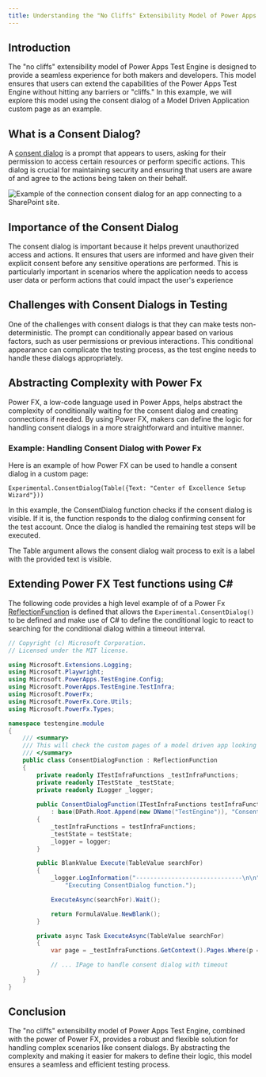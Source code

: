 ```yaml
---
title: Understanding the "No Cliffs" Extensibility Model of Power Apps Test Engine
---
```


## Introduction

The "no cliffs" extensibility model of Power Apps Test Engine is designed to provide a seamless experience for both makers and developers. This model ensures that users can extend the capabilities of the Power Apps Test Engine without hitting any barriers or "cliffs." In this example, we will explore this model using the consent dialog of a Model Driven Application custom page as an example.

## What is a Consent Dialog?

A [consent dialog](https://learn.microsoft.com/power-apps/maker/canvas-apps/connections-list#connection-consent-dialog) is a prompt that appears to users, asking for their permission to access certain resources or perform specific actions. This dialog is crucial for maintaining security and ensuring that users are aware of and agree to the actions being taken on their behalf.

![Example of the connection consent dialog for an app connecting to a SharePoint site.](https://learn.microsoft.com/power-apps/maker/canvas-apps/media/connections-list/power_apps_consent_dialog.png)

## Importance of the Consent Dialog

The consent dialog is important because it helps prevent unauthorized access and actions. It ensures that users are informed and have given their explicit consent before any sensitive operations are performed. This is particularly important in scenarios where the application needs to access user data or perform actions that could impact the user's experience

## Challenges with Consent Dialogs in Testing

One of the challenges with consent dialogs is that they can make tests non-deterministic. The prompt can conditionally appear based on various factors, such as user permissions or previous interactions. This conditional appearance can complicate the testing process, as the test engine needs to handle these dialogs appropriately.

## Abstracting Complexity with Power Fx

Power FX, a low-code language used in Power Apps, helps abstract the complexity of conditionally waiting for the consent dialog and creating connections if needed. By using Power FX, makers can define the logic for handling consent dialogs in a more straightforward and intuitive manner.

### Example: Handling Consent Dialog with Power Fx

Here is an example of how Power FX can be used to handle a consent dialog in a custom page:

```powerfx
Experimental.ConsentDialog(Table({Text: "Center of Excellence Setup Wizard"}))
```

In this example, the ConsentDialog function checks if the consent dialog is visible. If it is, the function responds to the dialog confirming consent for the test account. Once the dialog is handled the remaining test steps will be executed.

The Table argument allows the consent dialog wait process to exit is a label with the provided text is visible.

## Extending Power FX Test functions using C#

The following code provides a high level example of of a Power Fx [ReflectionFunction](https://learn.microsoft.com/dotnet/api/microsoft.powerfx.reflectionfunction) is defined that allows the `Experimental.ConsentDialog()` to be defined and make use of C# to define the conditional logic to react to searching for the conditional dialog within a timeout interval. 

```csharp
﻿// Copyright (c) Microsoft Corporation.
// Licensed under the MIT license.

using Microsoft.Extensions.Logging;
using Microsoft.Playwright;
using Microsoft.PowerApps.TestEngine.Config;
using Microsoft.PowerApps.TestEngine.TestInfra;
using Microsoft.PowerFx;
using Microsoft.PowerFx.Core.Utils;
using Microsoft.PowerFx.Types;

namespace testengine.module
{
    /// <summary>
    /// This will check the custom pages of a model driven app looking for a consent dialog
    /// </summary>
    public class ConsentDialogFunction : ReflectionFunction
    {
        private readonly ITestInfraFunctions _testInfraFunctions;
        private readonly ITestState _testState;
        private readonly ILogger _logger;
    
        public ConsentDialogFunction(ITestInfraFunctions testInfraFunctions, ITestState testState, ILogger logger)
            : base(DPath.Root.Append(new DName("TestEngine")), "ConsentDialog", FormulaType.Blank, SearchType)
        {
            _testInfraFunctions = testInfraFunctions;
            _testState = testState;
            _logger = logger;
        }

        public BlankValue Execute(TableValue searchFor)
        {
            _logger.LogInformation("------------------------------\n\n" +
                "Executing ConsentDialog function.");

            ExecuteAsync(searchFor).Wait();

            return FormulaValue.NewBlank();
        }

        private async Task ExecuteAsync(TableValue searchFor)
        {
            var page = _testInfraFunctions.GetContext().Pages.Where(p => p.Url.Contains("main.aspx")).First();

            // ... IPage to handle consent dialog with timeout
        }
    }
}
```

## Conclusion

The "no cliffs" extensibility model of Power Apps Test Engine, combined with the power of Power FX, provides a robust and flexible solution for handling complex scenarios like consent dialogs. By abstracting the complexity and making it easier for makers to define their logic, this model ensures a seamless and efficient testing process.
